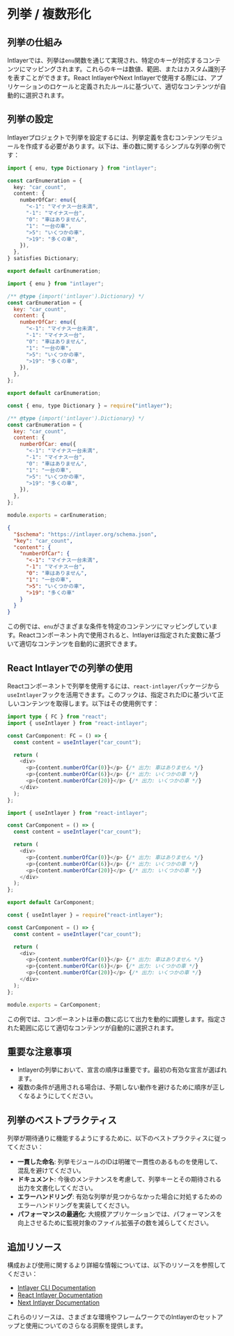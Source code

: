 # 列挙 / 複数形化

## 列挙の仕組み

Intlayerでは、列挙は`enu`関数を通じて実現され、特定のキーが対応するコンテンツにマッピングされます。これらのキーは数値、範囲、またはカスタム識別子を表すことができます。React IntlayerやNext Intlayerで使用する際には、アプリケーションのロケールと定義されたルールに基づいて、適切なコンテンツが自動的に選択されます。

## 列挙の設定

Intlayerプロジェクトで列挙を設定するには、列挙定義を含むコンテンツモジュールを作成する必要があります。以下は、車の数に関するシンプルな列挙の例です：

```typescript fileName="**/*.content.ts" contentDeclarationFormat="typescript"
import { enu, type Dictionary } from "intlayer";

const carEnumeration = {
  key: "car_count",
  content: {
    numberOfCar: enu({
      "<-1": "マイナス一台未満",
      "-1": "マイナス一台",
      "0": "車はありません",
      "1": "一台の車",
      ">5": "いくつかの車",
      ">19": "多くの車",
    }),
  },
} satisfies Dictionary;

export default carEnumeration;
```

```javascript fileName="**/*.content.mjs" contentDeclarationFormat="esm"
import { enu } from "intlayer";

/** @type {import('intlayer').Dictionary} */
const carEnumeration = {
  key: "car_count",
  content: {
    numberOfCar: enu({
      "<-1": "マイナス一台未満",
      "-1": "マイナス一台",
      "0": "車はありません",
      "1": "一台の車",
      ">5": "いくつかの車",
      ">19": "多くの車",
    }),
  },
};

export default carEnumeration;
```

```javascript fileName="**/*.content.cjs" contentDeclarationFormat="commonjs"
const { enu, type Dictionary } = require("intlayer");

/** @type {import('intlayer').Dictionary} */
const carEnumeration = {
  key: "car_count",
  content: {
    numberOfCar: enu({
      "<-1": "マイナス一台未満",
      "-1": "マイナス一台",
      "0": "車はありません",
      "1": "一台の車",
      ">5": "いくつかの車",
      ">19": "多くの車",
    }),
  },
};

module.exports = carEnumeration;
```

```json fileName="**/*.content.json" contentDeclarationFormat="json"
{
  "$schema": "https://intlayer.org/schema.json",
  "key": "car_count",
  "content": {
    "numberOfCar": {
      "<-1": "マイナス一台未満",
      "-1": "マイナス一台",
      "0": "車はありません",
      "1": "一台の車",
      ">5": "いくつかの車",
      ">19": "多くの車"
    }
  }
}
```

この例では、`enu`がさまざまな条件を特定のコンテンツにマッピングしています。Reactコンポーネント内で使用されると、Intlayerは指定された変数に基づいて適切なコンテンツを自動的に選択できます。

## React Intlayerでの列挙の使用

Reactコンポーネントで列挙を使用するには、`react-intlayer`パッケージから`useIntlayer`フックを活用できます。このフックは、指定されたIDに基づいて正しいコンテンツを取得します。以下はその使用例です：

```typescript fileName="**/*.tsx" codeFormat="typescript"
import type { FC } from "react";
import { useIntlayer } from "react-intlayer";

const CarComponent: FC = () => {
  const content = useIntlayer("car_count");

  return (
    <div>
      <p>{content.numberOfCar(0)}</p> {/* 出力: 車はありません */}
      <p>{content.numberOfCar(6)}</p> {/* 出力: いくつかの車 */}
      <p>{content.numberOfCar(20)}</p> {/* 出力: いくつかの車 */}
    </div>
  );
};
```

```javascript fileName="**/*.mjx" codeFormat="esm"
import { useIntlayer } from "react-intlayer";

const CarComponent = () => {
  const content = useIntlayer("car_count");

  return (
    <div>
      <p>{content.numberOfCar(0)}</p> {/* 出力: 車はありません */}
      <p>{content.numberOfCar(6)}</p> {/* 出力: いくつかの車 */}
      <p>{content.numberOfCar(20)}</p> {/* 出力: いくつかの車 */}
    </div>
  );
};

export default CarComponent;
```

```javascript fileName="**/*.cjs" codeFormat="commonjs"
const { useIntlayer } = require("react-intlayer");

const CarComponent = () => {
  const content = useIntlayer("car_count");

  return (
    <div>
      <p>{content.numberOfCar(0)}</p> {/* 出力: 車はありません */}
      <p>{content.numberOfCar(6)}</p> {/* 出力: いくつかの車 */}
      <p>{content.numberOfCar(20)}</p> {/* 出力: いくつかの車 */}
    </div>
  );
};

module.exports = CarComponent;
```

この例では、コンポーネントは車の数に応じて出力を動的に調整します。指定された範囲に応じて適切なコンテンツが自動的に選択されます。

## 重要な注意事項

- Intlayerの列挙において、宣言の順序は重要です。最初の有効な宣言が選ばれます。
- 複数の条件が適用される場合は、予期しない動作を避けるために順序が正しくなるようにしてください。

## 列挙のベストプラクティス

列挙が期待通りに機能するようにするために、以下のベストプラクティスに従ってください：

- **一貫した命名**: 列挙モジュールのIDは明確で一貫性のあるものを使用して、混乱を避けてください。
- **ドキュメント**: 今後のメンテナンスを考慮して、列挙キーとその期待される出力を文書化してください。
- **エラーハンドリング**: 有効な列挙が見つからなかった場合に対処するためのエラーハンドリングを実装してください。
- **パフォーマンスの最適化**: 大規模アプリケーションでは、パフォーマンスを向上させるために監視対象のファイル拡張子の数を減らしてください。

## 追加リソース

構成および使用に関するより詳細な情報については、以下のリソースを参照してください：

- [Intlayer CLI Documentation](https://github.com/aymericzip/intlayer/blob/main/docs/ja/intlayer_cli.md)
- [React Intlayer Documentation](https://github.com/aymericzip/intlayer/blob/main/docs/ja/intlayer_with_create_react_app.md)
- [Next Intlayer Documentation](https://github.com/aymericzip/intlayer/blob/main/docs/ja/intlayer_with_nextjs_15.md)

これらのリソースは、さまざまな環境やフレームワークでのIntlayerのセットアップと使用についてのさらなる洞察を提供します。
